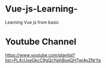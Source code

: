# Vue-js-Learning-
Learning Vue js from basic 

# Youtube Channel
https://www.youtube.com/playlist?list=PL4cUxeGkcC9gQcYgjhBoeQH7wiAyZNrYa
